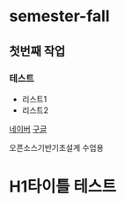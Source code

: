 # semester-fall
## 첫번째 작업
### 테스트
- 리스트1
- 리스트2

[네이버](https://naver.com)
[구글](https://google.com)
<p>오픈소스기반기초설계 수업용</p>
<html>
  <body>
    <h1>H1타이틀 테스트</h1>
  </body>
</html>
